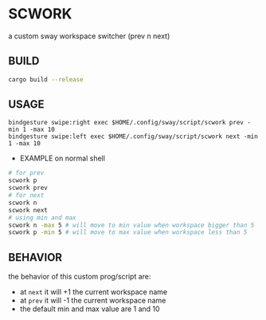 # SCWORK
a custom sway workspace switcher (prev n next)

## BUILD
```sh
cargo build --release
```

## USAGE
```swayconf
bindgesture swipe:right exec $HOME/.config/sway/script/scwork prev -min 1 -max 10
bindgesture swipe:left exec $HOME/.config/sway/script/scwork next -min 1 -max 10
```

- EXAMPLE on normal shell
```sh
# for prev
scwork p
scwork prev
# for next
scwork n
scwork next
# using min and max
scwork n -max 5 # will move to min value when workspace bigger than 5
scwork p -min 5 # will move to max value when workspace less than 5
```

## BEHAVIOR
the behavior of this custom prog/script are:
- at ``next`` it will +1 the current workspace name
- at ``prev`` it will -1 the current workspace name
- the default min and max value are 1 and 10
